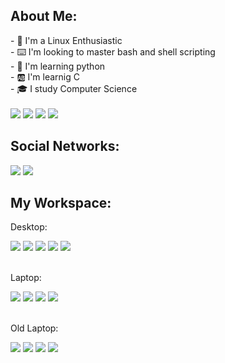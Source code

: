 ## About Me: 
<div>
 - 🐧 I'm a Linux Enthusiastic <br>
 - ⌨️ I'm looking to master bash and shell scripting <br>
 - 🐍 I'm learning python <br>
 - 🆎 I'm learnig C <br>
 - 🎓 I study Computer Science
</div><br>

 <div>
  <a target="_blank"> <img src="https://img.shields.io/badge/Gnu/Linux-CCCCCC?style=for-the-badge&logo=linux&logoColor=black"></a>
  <a target="_blank"> <img src="https://img.shields.io/badge/Shell-121011?style=for-the-badge&logo=gnu-bash&logoColor=white"></a>
  <a target="_blank"> <img src="https://img.shields.io/badge/Python-3776AB?style=for-the-badge&logo=python&logoColor=yellow"></a>
  <a target="_blank"> <img src="https://img.shields.io/badge/C-121011?style=for-the-badge&logo=C&logoColor=white"></a>
  
</div>

## Social Networks:
<div>
  <a href="https://instagram.com/fabricio.tar.gz" target="_blank"><img src="https://img.shields.io/badge/-Instagram-%23E4405F?style=for-the-badge&logo=instagram&logoColor=white" target="_blank"></a>
  <a href = "mailto:fabricio_esper@outlook.com"><img src="https://img.shields.io/badge/-Outlook-0078D4?style=for-the-badge&logo=microsoft-outlook&logoColor=white" target="_blank"></a>
</div>

## My Workspace: 
  Desktop:
  <div>
    <a target="_blank"> <img src="https://img.shields.io/badge/Pop!OS_21.04-48b9c7?style=for-the-badge&logo=linux&logoColor=white"></a>
    <a target="_blank"> <img src="https://img.shields.io/badge/Windows_10-0071C5?style=for-the-badge&logo=windows&logoColor=white"></a>
    <a target="_blank"> <img src="https://img.shields.io/badge/Ryzen_5_2600X-ED1C24?style=for-the-badge&logo=amd&logoColor=white"></a>
    <a target="_blank"> <img src="https://img.shields.io/badge/16GB-CCCCCC?style=for-the-badge"></a>
    <a target="_blank"> <img src="https://img.shields.io/badge/RTX_2070-76B900?style=for-the-badge&logo=nvidia&logoColor=white"></a>
  </div><br>
  
  Laptop:
  <div>
    <a target="_blank"> <img src="https://img.shields.io/badge/Lenovo-Ideapad_3-999999?style=for-the-badge"></a>
    <a target="_blank"> <img src="https://img.shields.io/badge/Pop!OS_21.04-48b9c7?style=for-the-badge&logo=linux&logoColor=white"></a>
    <a target="_blank"> <img src="https://img.shields.io/badge/Ryzen_5_5500U-ED1C24?style=for-the-badge&logo=amd&logoColor=white"></a>
    <a target="_blank"> <img src="https://img.shields.io/badge/8GB-CCCCCC?style=for-the-badge"></a>
  </div><br>
  
 Old Laptop:
 <div>
  <a target="_blank"> <img src="https://img.shields.io/badge/Dell-Inspiron_3421-999999?style=for-the-badge"></a>
  <a target="_blank"> <img src="https://img.shields.io/badge/Pop!OS_20.04-48b9c7?style=for-the-badge&logo=linux&logoColor=white"></a>
  <a target="_blank"> <img src="https://img.shields.io/badge/i5_3337U-0071C5?style=for-the-badge&logo=intel&logoColor=white"></a>
  <a target="_blank"> <img src="https://img.shields.io/badge/4GB-CCCCCC?style=for-the-badge"></a>
 </div>
